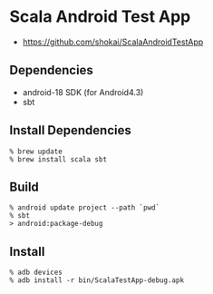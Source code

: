 Scala Android Test App
======================
- https://github.com/shokai/ScalaAndroidTestApp


Dependencies
------------
- android-18 SDK (for Android4.3)
- sbt


Install Dependencies
--------------------

    % brew update
    % brew install scala sbt


Build
-----

    % android update project --path `pwd`
    % sbt
    > android:package-debug


Install
-------

    % adb devices
    % adb install -r bin/ScalaTestApp-debug.apk
